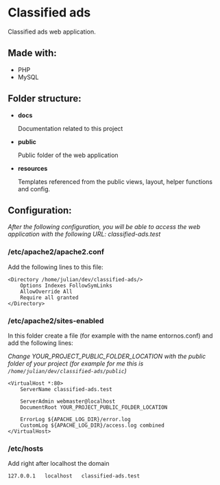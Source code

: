 
# Classified ads
Classified ads web application.
## Made with:
- PHP
- MySQL
## Folder structure:
- **docs**

	Documentation related to this project
- **public**

	Public folder of the web application
- **resources**

	Templates referenced from the public views, layout, helper functions and config.
## Configuration:
*After the following configuration, you will be able to access the web application with the following URL: classified-ads.test*
### /etc/apache2/apache2.conf
Add the following lines to this file:
```
<Directory /home/julian/dev/classified-ads/>
	Options Indexes FollowSymLinks
	AllowOverride All
	Require all granted
</Directory>
```
### /etc/apache2/sites-enabled
In this folder create a file (for example with the name entornos.conf) and add the following lines:

*Change YOUR_PROJECT_PUBLIC_FOLDER_LOCATION with the public folder of your project (for example for me this is `/home/julian/dev/classified-ads/public`)*
```
<VirtualHost *:80>
	ServerName classified-ads.test

	ServerAdmin webmaster@localhost
	DocumentRoot YOUR_PROJECT_PUBLIC_FOLDER_LOCATION

	ErrorLog ${APACHE_LOG_DIR}/error.log
	CustomLog ${APACHE_LOG_DIR}/access.log combined
</VirtualHost>
```
### /etc/hosts
Add right after localhost the domain
```
127.0.0.1	localhost	classified-ads.test
```
